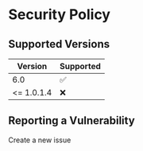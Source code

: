 # Security Policy

## Supported Versions

| Version | Supported          |
| ------- | ------------------ |
| 6.0     | :white_check_mark: |
| <= 1.0.1.4 | :x:                |


## Reporting a Vulnerability

Create a new issue
